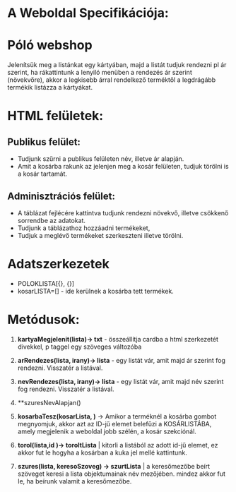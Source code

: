 # A Weboldal Specifikációja:

# Póló webshop

Jelenítsük meg a listánkat egy kártyában, majd a listát tudjuk rendezni pl ár szerint, ha rákattintunk a lenyiló menüben a rendezés ár szerint (növekvőre), akkor a legkisebb árral rendelkező terméktől a legdrágább termékik listázza a kártyákat.

# HTML felületek:


## Publikus felület:

- Tudjunk szűrni a publikus felületen név, illetve ár alapján. 
- Amit a kosárba rakunk az jelenjen meg a kosár felületen, tudjuk törölni is a kosár tartamát.

## Adminisztrációs felület: 

- A táblázat fejlécére kattintva tudjunk rendezni növekvő, illetve csökkenő sorrendbe az adatokat.
- Tudjunk a táblázathoz hozzáadni termékeket,
- Tudjuk a meglévő termékeket szerkeszteni illetve törölni.

# Adatszerkezetek
- POLOKLISTA[{}, {}]
- kosarLISTA=[] - ide kerülnek a kosárba tett termékek.


# Metódusok: 

1. **kartyaMegjelenit(lista)-> txt** - összeállítja cardba a html szerkezetét divekkel, p taggel egy szöveges változóba

2. **arRendezes(lista, irany)-> lista** - egy listát vár, amit majd ár szerint fog rendezni. Visszatér a listával.

4. **nevRendezes(lista, irany)-> lista** - egy listát vár, amit majd név szerint fog rendezni. Visszatér a listával.

5. **szuresNevAlapjan()

3. **kosarbaTesz(kosarLista, )** -> Amikor a terméknél a kosárba gombot megnyomjuk, akkor azt az ID-jű elemet belefűzi a KOSÁRLISTÁBA, amely megjelenik a weboldal jobb szélén, a kosár szekciónál.

6. **torol(lista,id )-> toroltLista** | kitorli a listából az adott id-jű elemet, ez akkor fut le hogyha a kosárban a kuka jel mellé kattintunk.

7. **szures(lista, keresoSzoveg) -> szurtLista** | a keresőmezőbe beírt szöveget keresi a lista objektumainak név mezőjében. mindez akkor fut le, ha beírunk valamit a keresőmezőbe.
